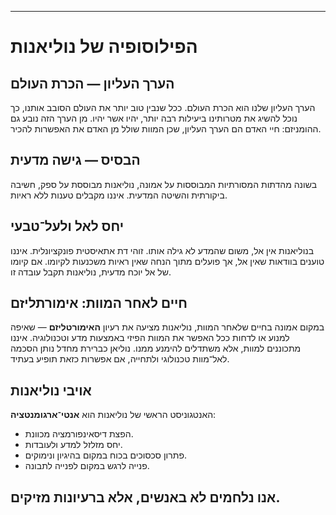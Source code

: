 -----
# הפילוסופיה של נוליאנות

## הערך העליון — הכרת העולם

הערך העליון שלנו הוא הכרת העולם. ככל שנבין טוב יותר את העולם הסובב אותנו, כך נוכל להשיג את מטרותינו ביעילות רבה יותר, יהיו אשר יהיו. מן הערך הזה נובע גם ההומניזם: חיי האדם הם הערך העליון, שכן המוות שולל מן האדם את האפשרות להכיר.

## הבסיס — גישה מדעית

בשונה מהדתות המסורתיות המבוססות על אמונה, נוליאנות מבוססת על ספק, חשיבה ביקורתית והשיטה המדעית. איננו מקבלים טענות ללא ראיות.

## יחס לאל ולעל־טבעי

בנוליאנות אין אל, משום שהמדע לא גילה אותו. זוהי דת אתאיסטית פונקציונלית. איננו טוענים בוודאות שאין אל, אך פועלים מתוך הנחה שאין ראיות משכנעות לקיומו. אם קיומו של אל יוכח מדעית, נוליאנות תקבל עובדה זו.

## חיים לאחר המוות: אימורתליזם

במקום אמונה בחיים שלאחר המוות, נוליאנות מציעה את רעיון **האימורטליזם** — שאיפה למנוע או לדחות ככל האפשר את המוות הפיזי באמצעות מדע וטכנולוגיה. איננו מתכוננים למוות, אלא משתדלים להימנע ממנו. נוליאן כברירת מחדל נותן הסכמה לאל־מוות טכנולוגי ולתחייה, אם אפשרות כזאת תופיע בעתיד.

## אויבי נוליאנות

האנטגוניסט הראשי של נוליאנות הוא **אנטי־ארגומנטציה**:

- הפצת דיסאינפורמציה מכוונת.
- יחס מזלזל למדע ולעובדות.
- פתרון סכסוכים בכוח במקום בהיגיון ונימוקים.
- פנייה לרגש במקום לפנייה לתבונה.

אנו נלחמים לא באנשים, אלא ברעיונות מזיקים.
-----